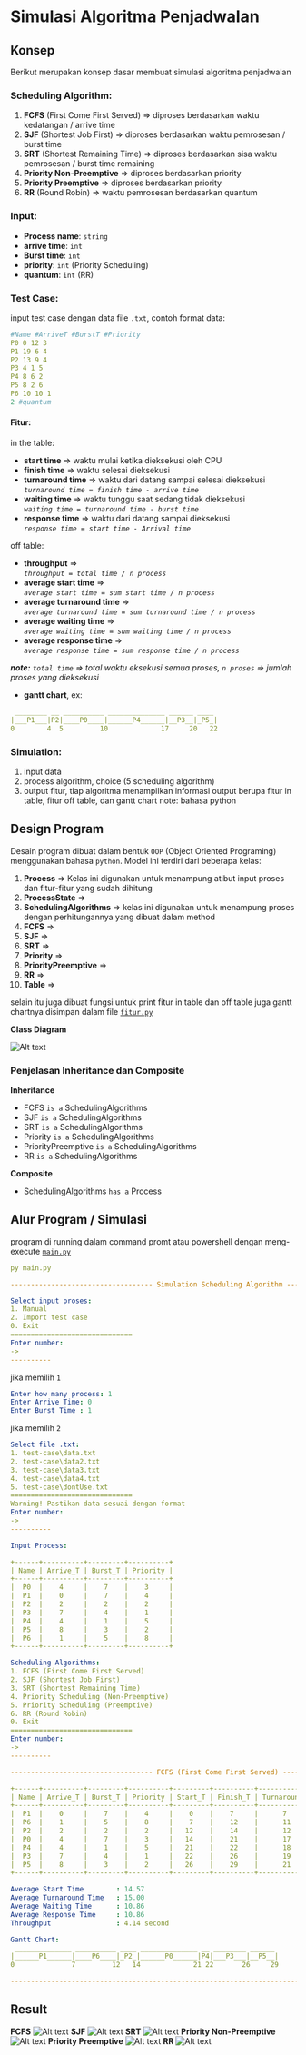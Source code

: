 # **Simulasi Algoritma Penjadwalan**

## **Konsep**
Berikut merupakan konsep dasar membuat simulasi algoritma penjadwalan

### **Scheduling Algorithm:**
1. **FCFS** (First Come First Served) => diproses berdasarkan waktu kedatangan / arrive time
2. **SJF** (Shortest Job First) => diproses berdasarkan waktu pemrosesan / burst time
3. **SRT** (Shortest Remaining Time) => diproses berdasarkan sisa waktu pemrosesan / burst time remaining
4. **Priority Non-Preemptive** => diproses berdasarkan priority
5. **Priority Preemptive** => diproses berdasarkan priority
6. **RR** (Round Robin) => waktu pemrosesan berdasarkan quantum

### **Input:**
- **Process name**: `string`
- **arrive time**: `int`
- **Burst time**: `int`
- **priority**: `int` (Priority Scheduling)
- **quantum**: `int` (RR)

### **Test Case:**
input test case dengan data file `.txt`, contoh format data:
```YAML
#Name #ArriveT #BurstT #Priority
P0 0 12 3
P1 19 6 4
P2 13 9 4
P3 4 1 5
P4 8 6 2
P5 8 2 6
P6 10 10 1
2 #quantum
```

#### **Fitur:**  
in the table:
- **start time** => waktu mulai ketika dieksekusi oleh CPU
- **finish time** => waktu selesai dieksekusi
- **turnaround time** => waktu dari datang sampai selesai dieksekusi  
*`turnaround time = finish time - arrive time`*
- **waiting time** => waktu tunggu saat sedang tidak dieksekusi  
*`waiting time = turnaround time - burst time`*
- **response time** => waktu dari datang sampai dieksekusi  
*`response time = start time - Arrival time`*

off table:
- **throughput** =>  
*`throughput = total time / n process`*
- **average start time** =>  
*`average start time = sum start time / n process`*
- **average turnaround time** =>  
*`average turnaround time = sum turnaround time / n process`*
- **average waiting time** =>  
*`average waiting time = sum waiting time / n process`*
- **average response time** =>  
*`average response time = sum response time / n process`*

***note:** `total time` => total waktu eksekusi semua proses, `n proses` => jumlah proses yang dieksekusi*

- **gantt chart**,
ex:
```YAML
 ________ __ __________ ______________ ______ ____
|___P1___|P2|____P0____|______P4______|__P3__|_P5_|
0        4  5         10             17     20   22
```

### **Simulation:**
1. input data
2. process algorithm, choice (5 scheduling algorithm)
3. output fitur, tiap algoritma menampilkan informasi output berupa fitur in table, fitur off table, dan gantt chart
note: bahasa python 


## **Design Program**
Desain program dibuat dalam bentuk `OOP` (Object Oriented Programing) menggunakan bahasa `python`. Model ini terdiri dari beberapa kelas:
1. **Process** => Kelas ini digunakan untuk menampung atibut input proses dan fitur-fitur yang sudah dihitung
2. **ProcessState** => 
3. **SchedulingAlgorithms** => kelas ini digunakan untuk menampung proses dengan perhitungannya yang dibuat dalam method
4. **FCFS** => 
5. **SJF** =>
6. **SRT** =>
7. **Priority** =>
8. **PriorityPreemptive** =>
9. **RR** =>
10. **Table** => 

selain itu juga dibuat fungsi untuk print fitur in table dan off table juga gantt chartnya disimpan dalam file [`fitur.py`](fitur.py)

**Class Diagram**

![Alt text](img/Class%20Diagram%20-%20Scheduling%20Algorithms%20-%20OS.png)

### **Penjelasan Inheritance dan Composite**

**Inheritance**  
- FCFS `is a` SchedulingAlgorithms  
- SJF `is a` SchedulingAlgorithms  
- SRT `is a` SchedulingAlgorithms  
- Priority `is a` SchedulingAlgorithms  
- PriorityPreemptive `is a` SchedulingAlgorithms
- RR `is a` SchedulingAlgorithms

**Composite**  
- SchedulingAlgorithms `has a` Process

## **Alur Program / Simulasi**

program di running dalam command promt atau powershell dengan meng-execute [`main.py`](main.py)
```YAML
py main.py
```

```YAML
----------------------------------- Simulation Scheduling Algorithm -----------------------------------

Select input proses:
1. Manual
2. Import test case
0. Exit
==============================
Enter number:
-> 
----------
```
jika memilih `1`
```YAML
Enter how many process: 1
Enter Arrive Time: 0
Enter Burst Time : 1
```

jika memilih `2`
```YAML
Select file .txt:
1. test-case\data.txt
2. test-case\data2.txt
3. test-case\data3.txt
4. test-case\data4.txt
5. test-case\dontUse.txt
==============================
Warning! Pastikan data sesuai dengan format
Enter number:
-> 
----------
```

```YAML
Input Process:

+------+----------+---------+----------+
| Name | Arrive_T | Burst_T | Priority |
+------+----------+---------+----------+
|  P0  |    4     |    7    |    3     |
|  P1  |    0     |    7    |    4     |
|  P2  |    2     |    2    |    2     |
|  P3  |    7     |    4    |    1     |
|  P4  |    4     |    1    |    5     |
|  P5  |    8     |    3    |    2     |
|  P6  |    1     |    5    |    8     |
+------+----------+---------+----------+
```

```YAML
Scheduling Algorithms:
1. FCFS (First Come First Served)
2. SJF (Shortest Job First)
3. SRT (Shortest Remaining Time)
4. Priority Scheduling (Non-Preemptive)
5. Priority Scheduling (Preemptive)
6. RR (Round Robin)
0. Exit
==============================
Enter number:
-> 
----------
```

```YAML
----------------------------------- FCFS (First Come First Served) -----------------------------------

+------+----------+---------+----------+---------+----------+--------------+-----------+------------+
| Name | Arrive_T | Burst_T | Priority | Start_T | Finish_T | Turnaround_T | Waiting_T | Response_T |
+------+----------+---------+----------+---------+----------+--------------+-----------+------------+
|  P1  |    0     |    7    |    4     |    0    |    7     |      7       |     0     |     0      |
|  P6  |    1     |    5    |    8     |    7    |    12    |      11      |     6     |     6      |
|  P2  |    2     |    2    |    2     |   12    |    14    |      12      |    10     |     10     |
|  P0  |    4     |    7    |    3     |   14    |    21    |      17      |    10     |     10     |
|  P4  |    4     |    1    |    5     |   21    |    22    |      18      |    17     |     17     |
|  P3  |    7     |    4    |    1     |   22    |    26    |      19      |    15     |     15     |
|  P5  |    8     |    3    |    2     |   26    |    29    |      21      |    18     |     18     |
+------+----------+---------+----------+---------+----------+--------------+-----------+------------+

Average Start Time        : 14.57
Average Turnaround Time   : 15.00
Average Waiting Time      : 10.86
Average Response Time     : 10.86
Throughput                : 4.14 second

Gantt Chart:
 ______________ __________ ____ ______________ __ ________ ______
|______P1______|____P6____|_P2_|______P0______|P4|___P3___|__P5__|
0              7         12   14             21 22       26     29

----------------------------------------------------------------------------------------------------
```

## **Result**
**FCFS**
![Alt text](img/FCFS.png)
**SJF**
![Alt text](img/SJF.png)
**SRT**
![Alt text](img/SRT.png)
**Priority Non-Preemptive**
![Alt text](img/Priority%20Non-Preemptive.png)
**Priority Preemptive**
![Alt text](img/Priority%20Preemptive.png)
**RR**
![Alt text](img/RR.png)